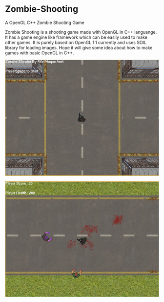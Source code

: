 # Zombie-Shooting
A OpenGL C++ Zombie Shooting Game

Zombie Shooting is a shooting game made with OpenGL in C++ languange. It has a game engine like framework which can be easily used to
make other games. It is purely based on OpenGL 1.1 currently and uses SOIL library for loading images. Hope it will give some idea
about how to make games with basic OpenGL in C++.

![Screenshot1](https://github.com/rifathaqueamit/Zombie-Shooting/raw/master/img1.PNG)

![Screenshot2](https://github.com/rifathaqueamit/Zombie-Shooting/raw/master/img2.PNG)
